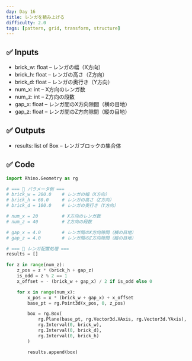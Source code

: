```yaml
---
day: Day 16
title: レンガを積み上げる
difficulty: 2.0
tags: [pattern, grid, transform, structure]
---
```


## ✅ Inputs

- brick_w: float – レンガの幅（X方向）
- brick_h: float – レンガの高さ（Z方向）
- brick_d: float – レンガの奥行き（Y方向）
- num_x: int – X方向のレンガ数
- num_z: int – Z方向の段数
- gap_x: float – レンガ間のX方向隙間（横の目地）
- gap_z: float – レンガ間のZ方向隙間（縦の目地）

## ✅ Outputs
- results: list of Box – レンガブロックの集合体

## ✅ Code

```python
import Rhino.Geometry as rg

# === 🔧 パラメータ例 ===
# brick_w = 200.0    # レンガの幅（X方向）
# brick_h = 60.0     # レンガの高さ（Z方向）
# brick_d = 100.0    # レンガの奥行き（Y方向）

# num_x = 20         # X方向のレンガ数
# num_z = 40         # Z方向の段数

# gap_x = 4.0        # レンガ間のX方向隙間（横の目地）
# gap_z = 4.0        # レンガ間のZ方向隙間（縦の目地）

# === 🧱 レンガ配置処理 ===
results = []

for z in range(num_z):
    z_pos = z * (brick_h + gap_z)
    is_odd = z % 2 == 1
    x_offset = - (brick_w + gap_x) / 2 if is_odd else 0

    for x in range(num_x):
        x_pos = x * (brick_w + gap_x) + x_offset
        base_pt = rg.Point3d(x_pos, 0, z_pos)

        box = rg.Box(
            rg.Plane(base_pt, rg.Vector3d.XAxis, rg.Vector3d.YAxis),
            rg.Interval(0, brick_w),
            rg.Interval(0, brick_d),
            rg.Interval(0, brick_h)
        )

        results.append(box)

```